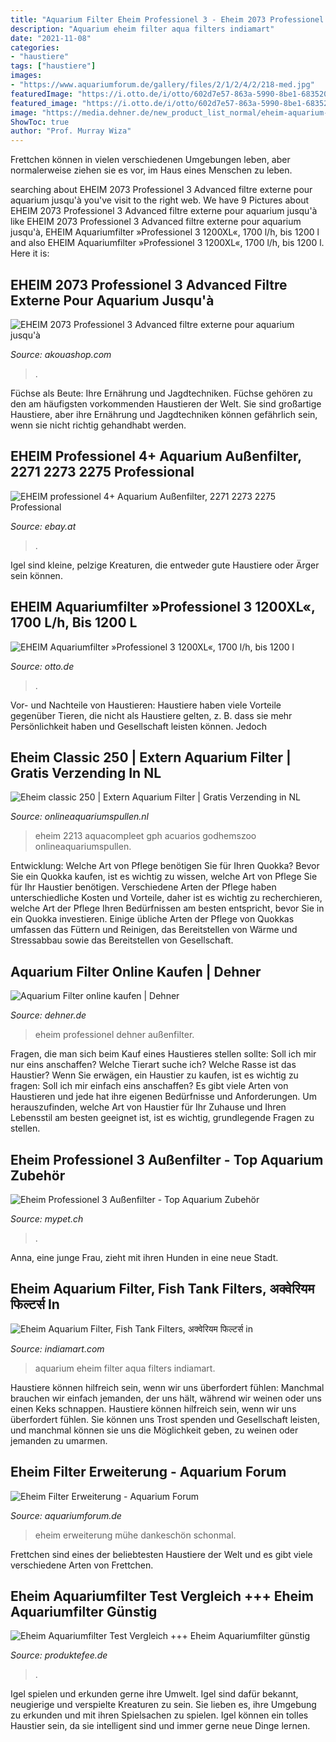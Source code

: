 ```yaml
---
title: "Aquarium Filter Eheim Professionel 3 - Eheim 2073 Professionel 3 Advanced Filtre Externe Pour Aquarium Jusqu&#039;à"
description: "Aquarium eheim filter aqua filters indiamart"
date: "2021-11-08"
categories:
- "haustiere"
tags: ["haustiere"]
images:
- "https://www.aquariumforum.de/gallery/files/2/1/2/4/2/218-med.jpg"
featuredImage: "https://i.otto.de/i/otto/602d7e57-863a-5990-8be1-683520c653ba?h=520&amp;w=551&amp;sm=clamp"
featured_image: "https://i.otto.de/i/otto/602d7e57-863a-5990-8be1-683520c653ba?h=520&amp;w=551&amp;sm=clamp"
image: "https://media.dehner.de/new_product_list_normal/eheim-aquarium-auenfilter-professionel-4-600/2894020_WE_FS_001_EheimAquariumfilterAussenfilterProfessionel600.jpg"
ShowToc: true
author: "Prof. Murray Wiza"
---
```



Frettchen können in vielen verschiedenen Umgebungen leben, aber normalerweise ziehen sie es vor, im Haus eines Menschen zu leben.

	

		
searching about EHEIM 2073 Professionel 3 Advanced filtre externe pour aquarium jusqu&#039;à you've visit to the right web. We have 9 Pictures about EHEIM 2073 Professionel 3 Advanced filtre externe pour aquarium jusqu&#039;à like EHEIM 2073 Professionel 3 Advanced filtre externe pour aquarium jusqu&#039;à, EHEIM Aquariumfilter »Professionel 3 1200XL«, 1700 l/h, bis 1200 l and also EHEIM Aquariumfilter »Professionel 3 1200XL«, 1700 l/h, bis 1200 l. Here it is:
		
    
## EHEIM 2073 Professionel 3 Advanced Filtre Externe Pour Aquarium Jusqu&#039;à

<img loading=lazy src="https://media.cdnws.com/_i/1792/4189/1/90/120404110438.jpeg" onerror="this.onerror=null;this.src='https://tse4.mm.bing.net/th?id=OIP.XIJKH793EmDmo6Ho7l2fggHaKz&amp;pid=15.1';" alt="EHEIM 2073 Professionel 3 Advanced filtre externe pour aquarium jusqu&#039;à">

_Source: akouashop.com_

>. 

	

Füchse als Beute: Ihre Ernährung und Jagdtechniken.
Füchse gehören zu den am häufigsten vorkommenden Haustieren der Welt. Sie sind großartige Haustiere, aber ihre Ernährung und Jagdtechniken können gefährlich sein, wenn sie nicht richtig gehandhabt werden.

    
## EHEIM Professionel 4+ Aquarium Außenfilter, 2271 2273 2275 Professional

<img loading=lazy src="https://www.media.teichpoint.de/Artikelbilder/eBay800px/10194030-eheim-professionel-4-plus-20.jpg" onerror="this.onerror=null;this.src='https://tse1.mm.bing.net/th?id=OIP.3rZ69QeGwTolisgJpG2I3QHaHa&amp;pid=15.1';" alt="EHEIM professionel 4+ Aquarium Außenfilter, 2271 2273 2275 Professional">

_Source: ebay.at_

>. 

	

Igel sind kleine, pelzige Kreaturen, die entweder gute Haustiere oder Ärger sein können.

    
## EHEIM Aquariumfilter »Professionel 3 1200XL«, 1700 L/h, Bis 1200 L

<img loading=lazy src="https://i.otto.de/i/otto/602d7e57-863a-5990-8be1-683520c653ba?h=520&amp;w=551&amp;sm=clamp" onerror="this.onerror=null;this.src='https://tse1.mm.bing.net/th?id=OIP.IWFL-t9xyY-s7Rc26q7O2wHaH0&amp;pid=15.1';" alt="EHEIM Aquariumfilter »Professionel 3 1200XL«, 1700 l/h, bis 1200 l">

_Source: otto.de_

>. 

	

Vor- und Nachteile von Haustieren: Haustiere haben viele Vorteile gegenüber Tieren, die nicht als Haustiere gelten, z. B. dass sie mehr Persönlichkeit haben und Gesellschaft leisten können. Jedoch

    
## Eheim Classic 250 | Extern Aquarium Filter | Gratis Verzending In NL

<img loading=lazy src="https://cdn.webshopapp.com/shops/39374/files/67510016/eheim-eheim-classic-250.jpg" onerror="this.onerror=null;this.src='https://tse4.mm.bing.net/th?id=OIP.80VU49UQJ98RXrQ9UBd2KgEZEs&amp;pid=15.1';" alt="Eheim classic 250 | Extern Aquarium Filter | Gratis Verzending in NL">

_Source: onlineaquariumspullen.nl_

>eheim 2213 aquacompleet gph acuarios godhemszoo onlineaquariumspullen. 

	

Entwicklung: Welche Art von Pflege benötigen Sie für Ihren Quokka?
Bevor Sie ein Quokka kaufen, ist es wichtig zu wissen, welche Art von Pflege Sie für Ihr Haustier benötigen. Verschiedene Arten der Pflege haben unterschiedliche Kosten und Vorteile, daher ist es wichtig zu recherchieren, welche Art der Pflege Ihren Bedürfnissen am besten entspricht, bevor Sie in ein Quokka investieren. Einige übliche Arten der Pflege von Quokkas umfassen das Füttern und Reinigen, das Bereitstellen von Wärme und Stressabbau sowie das Bereitstellen von Gesellschaft.

    
## Aquarium Filter Online Kaufen | Dehner

<img loading=lazy src="https://media.dehner.de/new_product_list_normal/eheim-aquarium-auenfilter-professionel-4-600/2894020_WE_FS_001_EheimAquariumfilterAussenfilterProfessionel600.jpg" onerror="this.onerror=null;this.src='https://tse3.mm.bing.net/th?id=OIP.UwRlkkgBXrwg_k3d_EOwkwAAAA&amp;pid=15.1';" alt="Aquarium Filter online kaufen | Dehner">

_Source: dehner.de_

>eheim professionel dehner außenfilter. 

	

Fragen, die man sich beim Kauf eines Haustieres stellen sollte: Soll ich mir nur eins anschaffen? Welche Tierart suche ich? Welche Rasse ist das Haustier?
Wenn Sie erwägen, ein Haustier zu kaufen, ist es wichtig zu fragen: Soll ich mir einfach eins anschaffen? Es gibt viele Arten von Haustieren und jede hat ihre eigenen Bedürfnisse und Anforderungen. Um herauszufinden, welche Art von Haustier für Ihr Zuhause und Ihren Lebensstil am besten geeignet ist, ist es wichtig, grundlegende Fragen zu stellen.

    
## Eheim Professionel 3 Außenfilter - Top Aquarium Zubehör

<img loading=lazy src="https://mypet.ch/media/aquariumfilter-eheim-professionel-3e-207451.jpg" onerror="this.onerror=null;this.src='https://tse2.mm.bing.net/th?id=OIP.kigDQWjPbklduSycQBEmcwHaHa&amp;pid=15.1';" alt="Eheim Professionel 3 Außenfilter - Top Aquarium Zubehör">

_Source: mypet.ch_

>. 

	

Anna, eine junge Frau, zieht mit ihren Hunden in eine neue Stadt.

    
## Eheim Aquarium Filter, Fish Tank Filters, अक्वेरियम फिल्टर्स In

<img loading=lazy src="https://5.imimg.com/data5/RQ/HB/MY-6214906/eheim-aquarium-filter-500x500.jpg" onerror="this.onerror=null;this.src='https://tse1.mm.bing.net/th?id=OIP.NV49x_cKqImurSh8GLCSkAHaHa&amp;pid=15.1';" alt="Eheim Aquarium Filter, Fish Tank Filters, अक्वेरियम फिल्टर्स in">

_Source: indiamart.com_

>aquarium eheim filter aqua filters indiamart. 

	

Haustiere können hilfreich sein, wenn wir uns überfordert fühlen: Manchmal brauchen wir einfach jemanden, der uns hält, während wir weinen oder uns einen Keks schnappen.
Haustiere können hilfreich sein, wenn wir uns überfordert fühlen. Sie können uns Trost spenden und Gesellschaft leisten, und manchmal können sie uns die Möglichkeit geben, zu weinen oder jemanden zu umarmen.

    
## Eheim Filter Erweiterung - Aquarium Forum

<img loading=lazy src="https://www.aquariumforum.de/gallery/files/2/1/2/4/2/218-med.jpg" onerror="this.onerror=null;this.src='https://tse2.mm.bing.net/th?id=OIP.IO7U8Zdal45b-9F6p7Ri1wHaJ4&amp;pid=15.1';" alt="Eheim Filter Erweiterung - Aquarium Forum">

_Source: aquariumforum.de_

>eheim erweiterung mühe dankeschön schonmal. 

	

Frettchen sind eines der beliebtesten Haustiere der Welt und es gibt viele verschiedene Arten von Frettchen.

    
## Eheim Aquariumfilter Test Vergleich +++ Eheim Aquariumfilter Günstig

<img loading=lazy src="https://i.ebayimg.com/00/s/MTYwMFgxMjAw/z/MHIAAOSwR6hgV5HM/$_12.JPG?set_id=880000500F" onerror="this.onerror=null;this.src='https://tse4.mm.bing.net/th?id=OIP.YeY0yIppFFZakBuASIaIcgAAAA&amp;pid=15.1';" alt="Eheim Aquariumfilter Test Vergleich +++ Eheim Aquariumfilter günstig">

_Source: produktefee.de_

>. 

	

Igel spielen und erkunden gerne ihre Umwelt.
Igel sind dafür bekannt, neugierige und verspielte Kreaturen zu sein. Sie lieben es, ihre Umgebung zu erkunden und mit ihren Spielsachen zu spielen. Igel können ein tolles Haustier sein, da sie intelligent sind und immer gerne neue Dinge lernen.

